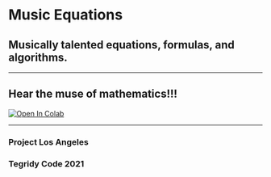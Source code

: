 # Music Equations

## Musically talented equations, formulas, and algorithms. 

***

## Hear the muse of mathematics!!!

[![Open In Colab][colab-badge]][colab-notebook]

[colab-notebook]: <https://colab.research.google.com/github/asigalov61/Music-Equations/main/Music_Equations.ipynb>
[colab-badge]: <https://colab.research.google.com/assets/colab-badge.svg>

***

### Project Los Angeles
### Tegridy Code 2021
